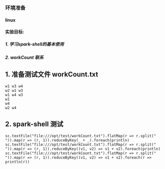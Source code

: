 ### 环境准备 
#### linux
#### 实验目标: 
##### 1. 学习spark-shell的基本使用
##### 2. workCount 联系


## 1. 准备测试文件 workCount.txt
```
w1 w3 w4
w2 w1 w3
w1 w4 w3
w1
w4
w2 w4
```
## 2. spark-shell 测试
```
sc.textFile("file:///opt/test/workCount.txt").flatMap(r => r.split(" ")).map(r => (r, 1)).reduceByKey(_ + _).foreach(println)
sc.textFile("file:///opt/test/workCount.txt").flatMap(r => r.split(" ")).map(r => (r, 1)).reduceByKey((v1, v2) => v1 + v2).foreach(println)
sc.textFile("file:///opt/test/workCount.txt").flatMap(r => r.split(" ")).map(r => (r, 1)).reduceByKey((v1, v2) => v1 + v2).foreach(r => println(r))
```
